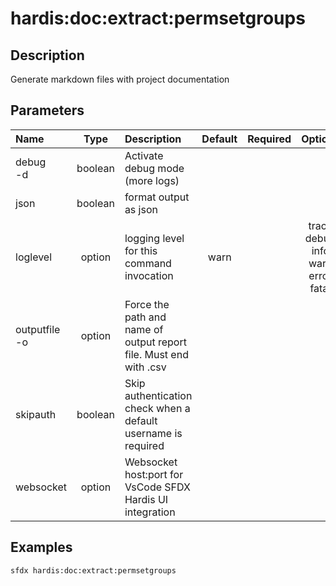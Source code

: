 <!-- This file has been generated with command 'sfdx hardis:doc:plugin:generate'. Please do not update it manually or it may be overwritten -->
# hardis:doc:extract:permsetgroups

## Description

Generate markdown files with project documentation

## Parameters

| Name              |  Type   | Description                                                       | Default | Required |                        Options                        |
|:------------------|:-------:|:------------------------------------------------------------------|:-------:|:--------:|:-----------------------------------------------------:|
| debug<br/>-d      | boolean | Activate debug mode (more logs)                                   |         |          |                                                       |
| json              | boolean | format output as json                                             |         |          |                                                       |
| loglevel          | option  | logging level for this command invocation                         |  warn   |          | trace<br/>debug<br/>info<br/>warn<br/>error<br/>fatal |
| outputfile<br/>-o | option  | Force the path and name of output report file. Must end with .csv |         |          |                                                       |
| skipauth          | boolean | Skip authentication check when a default username is required     |         |          |                                                       |
| websocket         | option  | Websocket host:port for VsCode SFDX Hardis UI integration         |         |          |                                                       |

## Examples

```shell
sfdx hardis:doc:extract:permsetgroups
```


